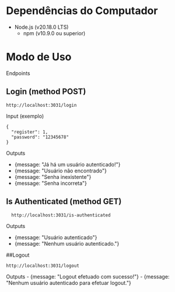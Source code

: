 # Dependências do Computador
  - Node.js (v20.18.0 LTS)
    - npm (v10.9.0 ou superior)

# Modo de Uso

  Endpoints

  ## Login (method POST)

    http://localhost:3031/login

  Input (exemplo)
  
    {
      "register": 1,
      "password": "12345678"
    }

  Outputs
  - {message: "Já há um usuário autenticado!"}
  - {message: "Usuário não encontrado"}
  - {message: "Senha inexistente"}
  - {message: "Senha incorreta"}

  ## Is Authenticated (method GET)
  
      http://localhost:3031/is-authenticated
      
  Outputs
  - {message: "Usuário autenticado"}
  - {message: "Nenhum usuário autenticado."}


  ##Logout
    
    http://localhost:3031/logout

  Outputs
    - {message: "Logout efetuado com sucesso!"}
    - {message: "Nenhum usuário autenticado para efetuar logout."}

